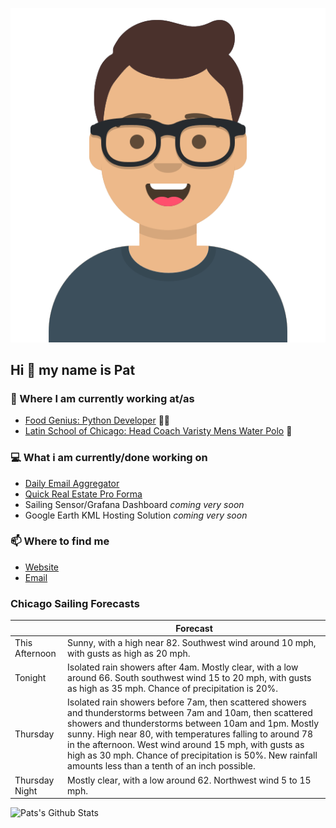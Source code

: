 [![Social banner for p-j-falconer](https://raw.githubusercontent.com/P-J-FALCONER/P-J-FALCONER/master/assets/avataaars.svg)](https://patfalconer.com/)
## Hi :wave: my name is Pat

### 💼 Where I am currently working at/as
- [Food Genius: Python Developer](https://getfoodgenius.com/) 🍔🐍
- [Latin School of Chicago: Head Coach Varisty Mens Water Polo](https://www.latinschool.org/) 🤽


### 💻 What i am currently/done working on
 - [Daily Email Aggregator](https://github.com/P-J-FALCONER/dott_daily_mail)
 - [Quick Real Estate Pro Forma](https://github.com/P-J-FALCONER/henry)
 - Sailing Sensor/Grafana Dashboard *coming very soon*
 - Google Earth KML Hosting Solution *coming very soon*

### 📫 Where to find me
 - [Website](https://patfalconer.com/)
 - [Email](mailto:patrick.j.falconer@gmail.com)


### Chicago Sailing Forecasts
|   | Forecast  |
|---|---|
| This Afternoon | Sunny, with a high near 82. Southwest wind around 10 mph, with gusts as high as 20 mph. |
| Tonight | Isolated rain showers after 4am. Mostly clear, with a low around 66. South southwest wind 15 to 20 mph, with gusts as high as 35 mph. Chance of precipitation is 20%. |
| Thursday | Isolated rain showers before 7am, then scattered showers and thunderstorms between 7am and 10am, then scattered showers and thunderstorms between 10am and 1pm. Mostly sunny. High near 80, with temperatures falling to around 78 in the afternoon. West wind around 15 mph, with gusts as high as 30 mph. Chance of precipitation is 50%. New rainfall amounts less than a tenth of an inch possible. |
| Thursday Night | Mostly clear, with a low around 62. Northwest wind 5 to 15 mph. |

![Pats's Github Stats](https://github-readme-stats.vercel.app/api?username=p-j-falconer&show_icons=true&theme=radical)

